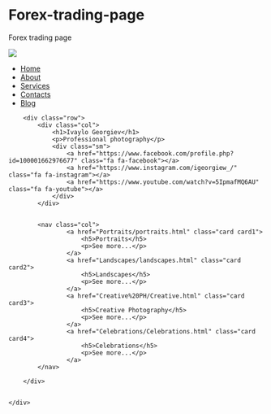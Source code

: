 # Forex-trading-page
Forex trading page
<!DOCTYPE html>
<html lang="en">
<head>
    <meta charset="UTF-8">
    <meta name="viewport" content="width=device-width, initial-scale=1.0">
    <link rel="stylesheet" href="Main_page/CSs/index.css" type="text/css"></link>
    <link href="https://fonts.googleapis.com/css2?family=Montserrat:wght@300&display=swap" rel="stylesheet">
    <link rel="preconnect" href="https://fonts.gstatic.com">
    <link href="https://fonts.googleapis.com/css2?family=Cookie&family=Quattrocento:wght@700&family=Satisfy&display=swap" rel="stylesheet">
    <link rel="stylesheet" href="https://cdnjs.cloudflare.com/ajax/libs/font-awesome/4.7.0/css/font-awesome.min.css">
        <title>Photography</title>
</head>
<body>
  <div class="wrap"> 
    <div class="container">
        <div class="navbar">
            <img src="Main_page/images/logo.png" class="logo">
            <nav>
                <ul>
                    <li><a href="index.html">Home</a></li>
                    <li><a href="About us/about.html">About</a></li>
                    <li><a href="Services/services.html">Services</a></li>
                    <li><a href="Contacts/index.html">Contacts</a></li>
                    <li><a href="https://www.photographyblog.com/">Blog</a></li>
                </ul>
            </nav>
        </div>

        <div class="row">
            <div class="col">
                <h1>Ivaylo Georgiev</h1>
                <p>Professional photography</p>
                <div class="sm">
                    <a href="https://www.facebook.com/profile.php?id=100001662976677" class="fa fa-facebook"></a>
                    <a href="https://www.instagram.com/igeorgiew_/" class="fa fa-instagram"></a>
                    <a href="https://www.youtube.com/watch?v=5IpmafMQ6AU" class="fa fa-youtube"></a>
                </div>
            </div>
                

            <nav class="col">
                    <a href="Portraits/portraits.html" class="card card1">
                        <h5>Portraits</h5>
                        <p>See more...</p>
                    </a>
                    <a href="Landscapes/landscapes.html" class="card card2">
                        <h5>Landscapes</h5>
                        <p>See more...</p>
                    </a>
                    <a href="Creative%20PH/Creative.html" class="card card3">
                        <h5>Creative Photography</h5>
                        <p>See more...</p>
                    </a>
                    <a href="Celebrations/Celebrations.html" class="card card4">
                        <h5>Celebrations</h5>
                        <p>See more...</p>
                    </a>
            </nav>
            
        </div>
       

    </div>
</div>  

</body>
</html>
